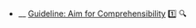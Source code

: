 * __ [Guideline: Aim for Comprehensibility]({{baseUrl}}/documentation/guidelines/aimForComprehensibility) :one: <trigger for="pop:documentation-aimForComprehensibility-preview">:mag:</trigger>

<popover id="pop:documentation-aimForComprehensibility-preview" title=":mag: Guideline: Aim for Comprehensibility" placement="right">
  <div slot="content">
    <include src=".\preview.md" />
  </div>
</popover>
